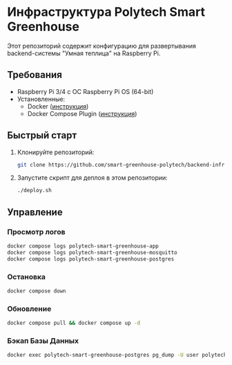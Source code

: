 # Инфраструктура Polytech Smart Greenhouse

Этот репозиторий содержит конфигурацию для развертывания backend-системы "Умная теплица" на Raspberry Pi.

## Требования
- Raspberry Pi 3/4 с ОС Raspberry Pi OS (64-bit)
- Установленные:
    - Docker ([инструкция](https://docs.docker.com/engine/install/debian/))
    - Docker Compose Plugin ([инструкция](https://docs.docker.com/compose/install/linux/))

## Быстрый старт

1. Клонируйте репозиторий:
    ```bash
    git clone https://github.com/smart-greenhouse-polytech/backend-infrastructure
    ```
2. Запустите скрипт для деплоя в этом репозитории:
    ```bash
    ./deploy.sh
    ```

## Управление
### Просмотр логов
```bash
docker compose logs polytech-smart-greenhouse-app
docker compose logs polytech-smart-greenhouse-mosquitto
docker compose logs polytech-smart-greenhouse-postgres
```
### Остановка
```bash
docker compose down
```
### Обновление
```bash
docker compose pull && docker compose up -d
```

### Бэкап Базы Данных
```bash
docker exec polytech-smart-greenhouse-postgres pg_dump -U user polytech-smart-house > backup.sql
```